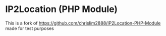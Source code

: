 IP2Location (PHP Module)
========================

This is a fork of https://github.com/chrislim2888/IP2Location-PHP-Module made for test purposes
